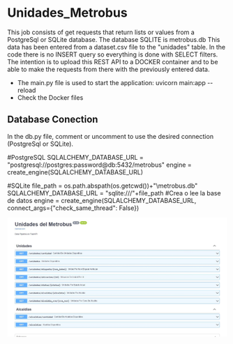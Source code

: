 # Unidades_Metrobus

This job consists of get requests that return lists or values from a PostgreSql or SQLite database. The database SQLITE is metrobus.db
This data has been entered from a dataset.csv file to the "unidades" table. In the code there is no INSERT query so everything is done with SELECT filters.
The intention is to upload this REST API to a DOCKER container and to be able to make the requests from there with the previously entered data.
- The main.py file is used to start the application: uvicorn main:app --reload
- Check the Docker files 

## Database Conection

In the db.py file, comment or uncomment to use the desired connection (PostgreSql or SQLite).

#PostgreSQL
SQLALCHEMY_DATABASE_URL = "postgresql://postgres:password@db:5432/metrobus" 
engine = create_engine(SQLALCHEMY_DATABASE_URL) 


#SQLite
file_path = os.path.abspath(os.getcwd())+"\metrobus.db"
SQLALCHEMY_DATABASE_URL = "sqlite:///"+file_path #Crea o lee la base de datos
engine = create_engine(SQLALCHEMY_DATABASE_URL, connect_args={"check_same_thread": False})




![listado_unidades](https://github.com/vicogarcia16/Unidades_Metrobus/blob/master/unidades.JPG)
